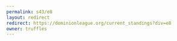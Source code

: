```yaml
---
permalink: s43/e8
layout: redirect
redirect: https://dominionleague.org/current_standings?div=e8
owner: truffles
---
```

